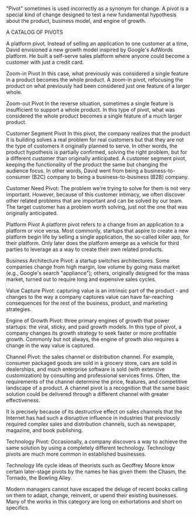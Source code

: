 
"Pivot" sometimes is used incorrectly as a synonym for change. A pivot is a special kind of change designed to test a new fundamental hypothesis about the product, business model, and engine of growth.

A CATALOG OF PIVOTS

A platform pivot. Instead of selling an application to one customer at a time, David envisioned a new growth model inspired by Google's AdWords platform. He built a self-serve sales platform where anyone could become a customer with just a credit card.

Zoom-in Pivot In this case, what previously was considered a single feature in a product becomes the whole product. A zoom-in pivot, refocusing the product on what previously had been considered just one feature of a larger whole.

Zoom-out Pivot In the reverse situation, sometimes a single feature is insufficient to support a whole product. In this type of pivot, what was considered the whole product becomes a single feature of a much larger product.

Customer Segment Pivot In this pivot, the company realizes that the product it is building solves a real problem for real customers but that they are not the type of customers it originally planned to serve. In other words, the product hypothesis is partially confirmed, solving the right problem, but for a different customer than originally anticipated. A customer segment pivot, keeping the functionality of the product the same but changing the audience focus. In other words, David went from being a business-to-consumer (B2C) company to being a business-to-business (B2B) company.

Customer Need Pivot: The problem we're trying to solve for them is not very important. However, because of this customer intimacy, we often discover other related problems that are important and can be solved by our team. The target customer has a problem worth solving, just not the one that was originally anticipated.

Platform Pivot A platform pivot refers to a change from an application to a platform or vice versa. Most commonly, startups that aspire to create a new platform begin life by selling a single application, the so-called killer app, for their platform. Only later does the platform emerge as a vehicle for third parties to leverage as a way to create their own related products.

Business Architecture Pivot: a startup switches architectures. Some companies change from high margin, low volume by going mass market (e.g., Google's search "appliance"); others, originally designed for the mass market, turned out to require long and expensive sales cycles.

Value Capture Pivot: capturing value is an intrinsic part of the product - and changes to the way a company captures value can have far-reaching consequences for the rest of the business, product, and marketing strategies.

Engine of Growth Pivot: three primary engines of growth that power startups: the viral, sticky, and paid growth models. In this type of pivot, a company changes its growth strategy to seek faster or more profitable growth. Commonly but not always, the engine of growth also requires a change in the way value is captured.

Channel Pivot: the sales channel or distribution channel. For example, consumer packaged goods are sold in a grocery store, cars are sold in dealerships, and much enterprise software is sold (with extensive customization) by consulting and professional services firms. Often, the requirements of the channel determine the price, features, and competitive landscape of a product. A channel pivot is a recognition that the same basic solution could be delivered through a different channel with greater effectiveness.

It is precisely because of its destructive effect on sales channels that the Internet has had such a disruptive influence in industries that previously required complex sales and distribution channels, such as newspaper, magazine, and book publishing.

Technology Pivot: Occasionally, a company discovers a way to achieve the same solution by using a completely different technology. Technology pivots are much more common in established businesses.

Technology life cycle ideas of theorists such as Geoffrey Moore know certain later-stage pivots by the names he has given them: the Chasm, the Tornado, the Bowling Alley.

Modern managers cannot have escaped the deluge of recent books calling on them to adapt, change, reinvent, or upend their existing businesses. Many of the works in this category are long on exhortations and short on specifics.
